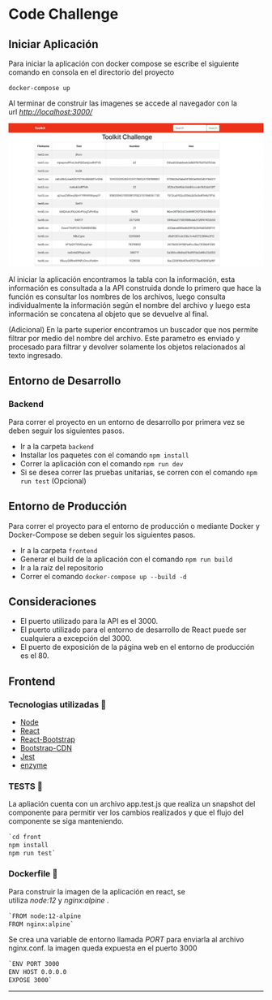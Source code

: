 # Code Challenge

## **Iniciar Aplicación**

Para iniciar la aplicación con docker compose se escribe el siguiente comando en consola en el directorio del proyecto

```docker
docker-compose up
```

Al terminar de construir las imagenes se accede al navegador con la url *[http://localhost:3000/](http://localhost:3000/)*

![Screen Shot 2022-12-21 at 12.15.26.png](img/app.png)

Al iniciar la aplicación encontramos la tabla con la información, esta información es consultada a la API construida donde lo primero que hace la función es consultar los nombres de los archivos, luego consulta individualmente la información según el nombre del archivo y luego esta información se concatena al objeto que se devuelve al final.

(Adicional) En la parte superior encontramos un buscador que nos permite filtrar por medio del nombre del archivo. Este parametro es enviado y procesado para filtrar y devolver solamente los objetos relacionados al texto ingresado.

## **Entorno de Desarrollo**

### **Backend**

Para correr el proyecto en un entorno de desarrollo por primera vez se deben seguir los siguientes pasos.

- Ir a la carpeta `backend`
- Installar los paquetes con el comando `npm install`
- Correr la aplicación con el comando `npm run dev`
- Si se desea correr las pruebas unitarias, se corren con el comando `npm run test` (Opcional)

## **Entorno de Producción**

Para correr el proyecto para el entorno de producción o mediante Docker y Docker-Compose se deben seguir los siguientes pasos.

- Ir a la carpeta `frontend`
- Generar el build de la aplicación con el comando `npm run build`
- Ir a la raíz del repositorio
- Correr el comando `docker-compose up --build -d`

## **Consideraciones**

- El puerto utilizado para la API es el 3000.
- El puerto utilizado para el entorno de desarrollo de React puede ser cualquiera a excepción del 3000.
- El puerto de exposición de la página web en el entorno de producción es el 80.

## Frontend

### Tecnologias utilizadas 🚀

- [Node](https://nodejs.org/en/)
- [React](https://es.reactjs.org/)
- [React-Bootstrap](https://react-bootstrap.github.io/)
- [Bootstrap-CDN](https://getbootstrap.com/docs/5.0/getting-started/introduction/)
- [Jest](https://jestjs.io/docs/getting-started)
- [enzyme](https://enzymejs.github.io/enzyme/)

### TESTS 🧪

La apliación cuenta con un archivo app.test.js que realiza un snapshot del componente para permitir ver los cambios realizados y que el flujo del componente se siga manteniendo.

    `cd front
    npm install
    npm run test`

### Dockerfile 🐳

Para construir la imagen de la aplicación en react, se utiliza *node:12* y *nginx:alpine* .

    `FROM node:12-alpine
    FROM nginx:alpine`

Se crea una variable de entorno llamada *PORT* para enviarla al archivo nginx.conf. la imagen queda expuesta en el puerto 3000

    `ENV PORT 3000
    ENV HOST 0.0.0.0
    EXPOSE 3000`

---
